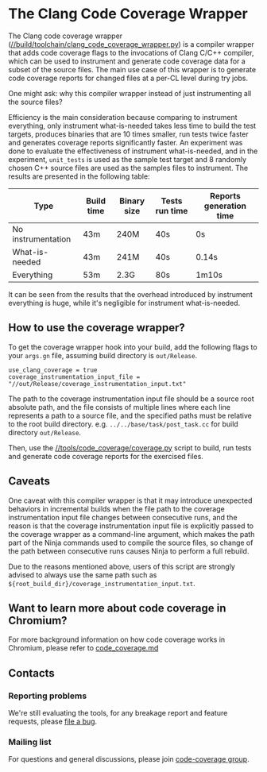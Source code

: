 # The Clang Code Coverage Wrapper

The Clang code coverage wrapper
([//build/toolchain/clang_code_coverage_wrapper.py]) is a compiler wrapper that
adds code coverage flags to the invocations of Clang C/C++ compiler, which can
be used to instrument and generate code coverage data for a subset of the source
files. The main use case of this wrapper is to generate code coverage reports
for changed files at a per-CL level during try jobs.

One might ask: why this compiler wrapper instead of just instrumenting all the
source files?

Efficiency is the main consideration because comparing to instrument everything,
only instrument what-is-needed takes less time to build the test targets,
produces binaries that are 10 times smaller, run tests twice faster and
generates coverage reports significantly faster. An experiment was done to
evaluate the effectiveness of instrument what-is-needed, and in the experiment,
`unit_tests` is used as the sample test target and 8 randomly chosen C++ source
files are used as the samples files to instrument. The results are presented in
the following table:

| Type               | Build time | Binary size | Tests run time | Reports generation time |
|--------------------|------------|-------------|----------------|-------------------------|
| No instrumentation | 43m        | 240M        | 40s            | 0s                      |
| What-is-needed     | 43m        | 241M        | 40s            | 0.14s                   |
| Everything         | 53m        | 2.3G        | 80s            | 1m10s                   |

It can be seen from the results that the overhead introduced by instrument
everything is huge, while it's negligible for instrument what-is-needed.

## How to use the coverage wrapper?
To get the coverage wrapper hook into your build, add the following flags to
your `args.gn` file, assuming build directory is `out/Release`.

```
use_clang_coverage = true
coverage_instrumentation_input_file = "//out/Release/coverage_instrumentation_input.txt"
```

The path to the coverage instrumentation input file should be a source root
absolute path, and the file consists of multiple lines where each line
represents a path to a source file, and the specified paths must be relative to
the root build directory. e.g. `../../base/task/post_task.cc` for build
directory `out/Release`.

Then, use the [//tools/code_coverage/coverage.py] script to build, run tests and
generate code coverage reports for the exercised files.

## Caveats
One caveat with this compiler wrapper is that it may introduce unexpected
behaviors in incremental builds when the file path to the coverage
instrumentation input file changes between consecutive runs, and the reason is
that the coverage instrumentation input file is explicitly passed to the
coverage wrapper as a command-line argument, which makes the path part of the
Ninja commands used to compile the source files, so change of the path between
consecutive runs causes Ninja to perform a full rebuild.

Due to the reasons mentioned above, users of this script are strongly advised to
always use the same path such as
`${root_build_dir}/coverage_instrumentation_input.txt`.

## Want to learn more about code coverage in Chromium?
For more background information on how code coverage works in Chromium, please
refer to [code_coverage.md]

## Contacts

### Reporting problems
We're still evaluating the tools, for any breakage report and feature requests,
please [file a bug].

### Mailing list
For questions and general discussions, please join [code-coverage group].

[//build/toolchain/clang_code_coverage_wrapper.py]: ../build/toolchain/clang_code_coverage_wrapper.py
[code_coverage.md]: code_coverage.md
[//tools/code_coverage/coverage.py]: ../tools/code_coverage/coverage.py
[file a bug]: https://bugs.chromium.org/p/chromium/issues/entry?components=Tools%3ECodeCoverage
[code-coverage group]: https://groups.google.com/a/chromium.org/forum/#!forum/code-coverage

